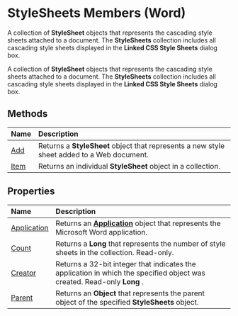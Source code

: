 
# StyleSheets Members (Word)
A collection of  **StyleSheet** objects that represents the cascading style sheets attached to a document. The **StyleSheets** collection includes all cascading style sheets displayed in the **Linked CSS Style Sheets** dialog box.

A collection of  **StyleSheet** objects that represents the cascading style sheets attached to a document. The **StyleSheets** collection includes all cascading style sheets displayed in the **Linked CSS Style Sheets** dialog box.


## Methods



|**Name**|**Description**|
|:-----|:-----|
|[Add](82659cfc-6681-93c8-299c-f570f23016b2.md)|Returns a  **StyleSheet** object that represents a new style sheet added to a Web document.|
|[Item](1991f7c0-7598-831b-89ac-94182fd7a0f1.md)|Returns an individual  **StyleSheet** object in a collection.|

## Properties



|**Name**|**Description**|
|:-----|:-----|
|[Application](a5f6d89d-a3b5-c772-f30d-4a1d593a1b6b.md)|Returns an  **[Application](d1cf6f8f-4e88-bf01-93b4-90a83f79cb44.md)** object that represents the Microsoft Word application.|
|[Count](d5a5f679-2e78-8b88-2650-72c381018075.md)|Returns a  **Long** that represents the number of style sheets in the collection. Read-only.|
|[Creator](ac2b45fd-3871-e134-4531-fb9c81fef4c4.md)|Returns a 32-bit integer that indicates the application in which the specified object was created. Read-only  **Long** .|
|[Parent](0219e5a2-cf8c-a3bd-584d-d685a60c8f6c.md)|Returns an  **Object** that represents the parent object of the specified **StyleSheets** object.|
